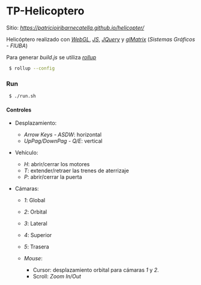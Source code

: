 # TP-Helicoptero

Sitio: _https://patricioiribarnecatella.github.io/helicopter/_

Helicóptero realizado con [_WebGL_](https://webglfundamentals.org/), [_JS_](https://developer.mozilla.org/es/docs/Web/JavaScript), [_JQuery_](https://jquery.com/) y [_glMatrix_](http://glmatrix.net/docs/index.html) (_Sistemas Gráficos - FIUBA_)

Para generar _build.js_ se utiliza [_rollup_](https://rollupjs.org/guide/en/)

```bash
 $ rollup --config
```

### Run

```bash
 $ ./run.sh
```

#### Controles

- Desplazamiento:
  - _Arrow Keys - ASDW_: horizontal
  - _UpPag/DownPag - Q/E_: vertical

- Vehículo:
  - _H_: abrir/cerrar los motores
  - _T_: extender/retraer las trenes de aterrizaje
  - _P_: abrir/cerrar la puerta

- Cámaras:
  - _1_: Global
  - _2_: Orbital
  - _3_: Lateral
  - _4_: Superior
  - _5_: Trasera

  - _Mouse_:
    - Cursor: desplazamiento orbital para cámaras _1_ y _2_.
    - Scroll: _Zoom In/Out_

